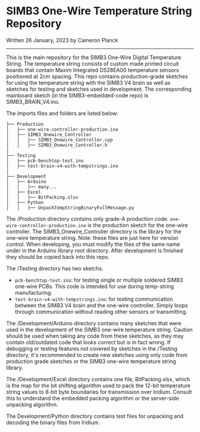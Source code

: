 # SIMB3 One-Wire Temperature String Repository
Written 26 January, 2023 by Cameron Planck

---

This is the main repository for the SIMB3 One-Wire Digital Temperature String. The temperature string consists of custom made printed circuit boards that contain Maxim Integrated DS28EA00 temperature sensors positioned at 2cm spacing. This repo contains production-grade sketches for using the temperature string with the SIMB3 V4 brain as well as sketches for testing and sketches used in development. The corresponding mainboard sketch (in the SIMB3-embedded-code repo) is SIMB3_BRAIN_V4.ino.

The imports files and folders are listed below:

```
├── Production
│   ├── one-wire-controller-production.ino
│   ├── SIMB3_Onewire_Controller
│   │   ├── SIMB3_Onewire_Controller.cpp
│   │   ├── SIMB3_Onewire_Controller.h
|
├── Testing
│   ├── pcb-benchtop-test.ino
│   ├── test-brain-v4-with-tempstrings.ino
|
├── Development
│   ├── Arduino
│   │   ├── many...
│   ├── Excel
│   │   ├── BitPacking.xlsx
│   ├── Python
│   │   ├── UnpackTempStringBinaryFullMessage.py

```

The /Production directory contains only grade-A production code. `one-wire-controller-production.ino` is the production sketch for the one-wire controller. The SIMB3_Onewire_Controller directory is the library for the one-wire temperature string. Note: these files are just here for version control. When developing, you must modify the files of the same name under in the Arduino library root directory. After development is finished they should be copied back into this repo. 

The /Testing directory has two sketchs.
- `pcb-benchtop-test.ino`: for testing single or multiple soldered SIMB3 one-wire PCBs. This code is intended for use during temp-string manufacturing.
- `test-brain-v4-with-tempstrings.ino`: for testing communication between the SIMB3 V4 brain and the one-wire controller. Simply loops through communication without reading other sensors or transmitting. 

The /Development/Arduino directory contains many sketches that were used in the development of the SIMB3 one-wire temperature string. Caution should be used when taking any code from these sketches, as they may contain old/outdated code that looks correct but is in fact wrong. If debugging or testing features not covered by sketches in the /Testing directory, it's recommended to create new sketches using only code from production grade sketches or the SIMB3 one-wire temperature string library. 

The /Development/Excel directory contains one file, BitPacking.xlsx, which is the map for the bit shifting algorithm used to pack the 12-bit temperature string values to 8-bit byte boundaries for transmission over Iridium. Consult this to understand the embedded packing algorithm or the server-side unpacking algorithm. 

The Development/Python directory contains test files for unpacking and decoding the binary files from Iridium.
